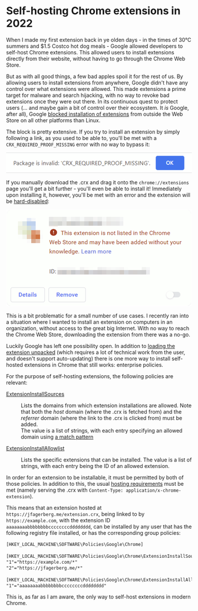# Self-hosting Chrome extensions in 2022

When I made my first extension back in ye olden days - in the times of 30°C summers and $1.5 Costco hot dog meals - Google allowed developers to self-host Chrome extensions. This allowed users to install extensions directly from their website, without having to go through the Chrome Web Store.

But as with all good things, a few bad apples spoil it for the rest of us. By allowing users to install extensions from anywhere, Google didn't have any control over what extensions were allowed. This made extensions a prime target for malware and search hijacking, with no way to revoke bad extensions once they were out there. In its continuous quest to protect users (... and maybe gain a bit of control over their ecosystem. It *is* Google, after all), Google [blocked installation of extensions](https://developer.chrome.com/docs/extensions/mv2/hosting_changes/) from outside the Web Store on all other platforms than Linux.

The block is pretty extensive. If you try to install an extension by simply following a link, as you used to be able to, you'll be met with a `CRX_REQUIRED_PROOF_MISSING` error with no way to bypass it:

<div align="center">
  
![Screenshot of the CRX_REQUIRED_PROOF_MISSING error](./imgs/ext_required_proof.png)

</div>

If you manually download the .crx and drag it onto the `chrome://extensions` page you'll get a bit further - you'll even be able to install it! Immediately upon installing it, however, you'll be met with an error and the extension will be [hard-disabled](https://support.google.com/chrome_webstore/answer/2811969?visit_id=637914365688248290-669006669&rd=1):

<div align="center">

![Screenshot of the hard-disabled extension](./imgs/ext_hard_disabled.png)

</div>

This is a bit problematic for a small number of use cases. I recently ran into a situation where I wanted to install an extension on computers in an organization, without access to the great big Internet. With no way to reach the Chrome Web Store, downloading the extension from there was a no-go.

Luckily Google has left one possibility open. In addition to [loading the extension unpacked](https://developer.chrome.com/docs/extensions/mv3/getstarted/#unpacked) (which requires a lot of technical work from the user, and doesn't support auto-updating) there is one more way to install self-hosted extensions in Chrome that still works: enterprise policies.

For the purpose of self-hosting extensions, the following policies are relevant:

<dl>
<dt>

[ExtensionInstallSources](https://chromeenterprise.google/policies/#ExtensionInstallSources)

</dt>
<dd>

Lists the domains from which extension installations are allowed. Note that both the *host* domain (where the .crx is fetched from) and the *referrer* domain (where the link to the .crx is clicked from) must be added.  
The value is a list of strings, with each entry specifying an allowed domain using [a match pattern](https://developer.chrome.com/docs/extensions/mv3/match_patterns/)

</dd>
<dt>

[ExtensionInstallAllowlist](https://chromeenterprise.google/policies/#ExtensionInstallAllowlist)

</dt>
<dd>

Lists the specific extensions that can be installed. The value is a list of strings, with each entry being the ID of an allowed extension.

</dd>
</dl>

In order for an extension to be installable, it must be permitted by both of those policies. In addition to this, the usual [hosting requirements](https://developer.chrome.com/docs/extensions/mv3/linux_hosting/#hosting) must be met (namely serving the .crx with `Content-Type: application/x-chrome-extension`).

This means that an extension hosted at `https://jfagerberg.me/extension.crx`, being linked to by `https://example.com`, with the extension ID `aaaaaaaabbbbbbbbccccccccdddddddd`, can be installed by any user that has the following registry file installed, or has the corresponding group policies:

```reg
[HKEY_LOCAL_MACHINE\SOFTWARE\Policies\Google\Chrome]

[HKEY_LOCAL_MACHINE\SOFTWARE\Policies\Google\Chrome\ExtensionInstallSources]
"1"="https://example.com/*"
"2"="https://jfagerberg.me/*"

[HKEY_LOCAL_MACHINE\SOFTWARE\Policies\Google\Chrome\ExtensionInstallAllowlist]
"1"="aaaaaaaabbbbbbbbccccccccdddddddd"
```

This is, as far as I am aware, the only way to self-host extensions in modern Chrome.
